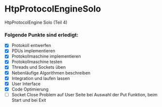 # HtpProtocolEngineSolo
HtpProtocolEngine Solo (Teil 4)

### Folgende Punkte sind erledigt:
- [x] Protokoll entwerfen
- [x] PDUs implementieren
- [x] Protokollmaschine implementieren
- [x] Protokollmaschine testen
- [x] Threads und Sockets üben
- [x] Nebenläufige Algorithmen beschreiben
- [x] Integration und laufen lassen
- [x] User Interface
- [x] Code Optimierung
- [ ] Socket Close Problem auf User Seite bei Auswahl der Put Funktion, beim Start und bei Exit